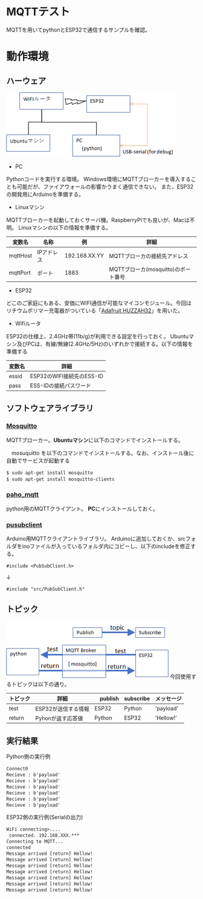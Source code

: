 # MQTTテスト
MQTTを用いてpythonとESP32で通信するサンプルを確認。

# 動作環境 

## ハーウェア

![動作環境](image/env.png)

+ PC

 Pythonコードを実行する環境。
Windows環境にMQTTブローカーを導入することも可能だが、ファイアウォールの影響かうまく通信できない。
また、ESP32の開発用にArduinoを準備する。

+ Linuxマシン

MQTTブローカーを起動しておくサーバ機。RaspberryPiでも良いが、Macは不明。
Linuxマシンの以下の情報を準備する。

|変数名| 名称 | 例 | 詳細 |
|---|----|-----|-----|
| mqttHost | IPアドレス | 192.168.XX.YY | MQTTブローカの接続先アドレス |
| mqttPort | ポート| 1883 | MQTTブローカ(mosquitto)のポート番号|


+ ESP32

どこのご家庭にもある、安価にWIFI通信が可能なマイコンモジュール。今回はリチウムポリマー充電器がついている「[Adafruit HUZZAH32](https://eleshop.jp/shop/g/gJ25317/)」を用いた。

+ Wifiルータ

ESP32の仕様上、2.4GHz帯(11b/g)が利用できる設定を行っておく。
Ubuntuマシン及びPCは、有線/無線(2.4GHz/5Hz)のいずれかで接続する。以下の情報を準備する

|変数名|  詳細 |
|---|-----|
| essid | ESP32のWIFI接続先のESS-ID |
| pass  |ESS-IDの接続パスワード|

## ソフトウェアライブラリ

### [Mosquitto](https://mosquitto.org/)

MQTTブローカー。**Ubuntuマシン**に以下のコマンドでインストールする。

　mosuquitto を以下のコマンドでインストールする。なお、インストール後に自動でサービスが起動する

```bash
$ sudo apt-get install mosquitto
$ sudo apt-get install mosquitto-clients
```
### [paho_mqtt](https://github.com/eclipse/paho.mqtt.python)
python用のMQTTクライアント。
**PC**にインストールしておく。

### [pusubclient](https://github.com/knolleary/p[ubsubclient) 

Arduino用MQTTクライアントライブラリ。 Arduinoに追加しておくか、srcフォルダをinoファイルが入っているフォルダ内にコピーし、以下のincludeを修正する。
```
#include <PubSubClient.h>
```
↓
```
#include "src/PubSubClient.h"
```


## トピック
![動作環境](image/topic.png)
今回使用するトピックは以下の通り。

| トピック | 詳細 |　publish | subscribe | メッセージ
|---|---|---|---|---|
| test | ESP32が送信する情報 | ESP32 | Python | 'payload'
| return | Pyhonが返す応答値| Python | ESP32 | 'Hellow!' |

## 実行結果

Python側の実行例
```
Connect0
Recieve : b'payload'
Recieve : b'payload'
Recieve : b'payload'
Recieve : b'payload'
Recieve : b'payload'
Recieve : b'payload'
```

ESP32側の実行例(Serialの出力)
```
WiFi connecting>....
 connected. 192.168.XXX.***
Connecting to MQTT...
connected
Message arrived [return] Hellow!
Message arrived [return] Hellow!
Message arrived [return] Hellow!
Message arrived [return] Hellow!
Message arrived [return] Hellow!
Message arrived [return] Hellow!
Message arrived [return] Hellow!
```